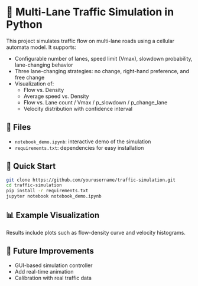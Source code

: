 # 🚗 Multi-Lane Traffic Simulation in Python

This project simulates traffic flow on multi-lane roads using a cellular automata model. It supports:

- Configurable number of lanes, speed limit (Vmax), slowdown probability, lane-changing behavior
- Three lane-changing strategies: no change, right-hand preference, and free change
- Visualization of:
  - Flow vs. Density
  - Average speed vs. Density
  - Flow vs. Lane count / Vmax / p_slowdown / p_change_lane
  - Velocity distribution with confidence interval

## 📂 Files

- `notebook_demo.ipynb`: interactive demo of the simulation
- `requirements.txt`: dependencies for easy installation

## 🚀 Quick Start

```bash
git clone https://github.com/yourusername/traffic-simulation.git
cd traffic-simulation
pip install -r requirements.txt
jupyter notebook notebook_demo.ipynb
```

## 📊 Example Visualization

Results include plots such as flow-density curve and velocity histograms.

## 🔧 Future Improvements

- GUI-based simulation controller
- Add real-time animation
- Calibration with real traffic data
